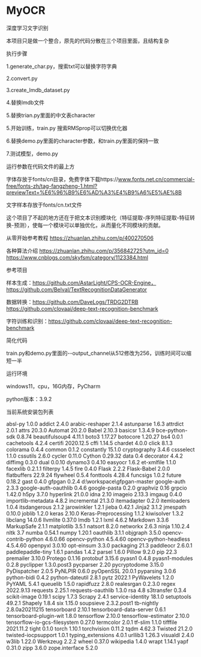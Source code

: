 # MyOCR
深度学习文字识别

本项目只是做一个整合，原先的代码分散在三个项目里面，且结构复杂

执行步骤

1.generate_char.py，搜索txt可以替换字符字典

2.convert.py

3.create_lmdb_dataset.py

4.替换lmdb文件

5.替换trian.py里面的中文表character

5.开始训练，train.py 搜索RMSprop可以切换优化器

6.替换demo.py里面的character参数，和train.py里面的保持一致

7.测试模型，demo.py

运行参数在代码文件的最上方

字体存放于fonts/cn目录，免费字体下载https://www.fonts.net.cn/commercial-free/fonts-zh/tag-fangzheng-1.html?previewText=%E6%96%B9%E6%AD%A3%E4%B9%A6%E5%AE%8B

文字样本存放于fonts/cn.txt文件

这个项目了不起的地方还在于把文本识别模块化（特征提取-序列特征提取-特征转换-预测），使每一个模块可以单独优化，从而量化不同模块的贡献。

从零开始参考教程
https://zhuanlan.zhihu.com/p/400270506

各种算法介绍
https://zhuanlan.zhihu.com/p/356842725?utm_id=0
https://www.cnblogs.com/skyfsm/category/1123384.html

参考项目

样本生成：https://github.com/AstarLight/CPS-OCR-Engine，https://github.com/Belval/TextRecognitionDataGenerator

数据转换：https://github.com/DaveLogs/TRDG2DTRB https://github.com/clovaai/deep-text-recognition-benchmark

字符训练和识别：https://github.com/clovaai/deep-text-recognition-benchmark


简化代码

train.py和demo.py里面的--output_channel从512修改为256，训练时间可以缩短一半

运行环境

windows11，cpu，16G内存，PyCharm

python版本：3.9.2

当前系统安装包列表

absl-py                      1.0.0
addict                       2.4.0
arabic-reshaper              2.1.4
astunparse                   1.6.3
attrdict                     2.0.1
attrs                        20.3.0
Automat                      20.2.0
Babel                        2.10.3
basicsr                      1.3.4.9
bce-python-sdk               0.8.74
beautifulsoup4               4.11.1
boto3                        1.17.27
botocore                     1.20.27
bs4                          0.0.1
cachetools                   4.2.4
certifi                      2020.12.5
cffi                         1.14.5
chardet                      4.0.0
click                        8.1.3
colorama                     0.4.4
common                       0.1.2
constantly                   15.1.0
cryptography                 3.4.6
cssselect                    1.1.0
cssutils                     2.6.0
cycler                       0.11.0
Cython                       0.29.32
data                         0.4
decorator                    4.4.2
diffimg                      0.3.0
dual                         0.0.10
dynamo3                      0.4.10
easyocr                      1.6.2
et-xmlfile                   1.1.0
facexlib                     0.2.1.1
filterpy                     1.4.5
fire                         0.4.0
Flask                        2.2.2
Flask-Babel                  2.0.0
flatbuffers                  22.9.24
flywheel                     0.5.4
fonttools                    4.28.4
funcsigs                     1.0.2
future                       0.18.2
gast                         0.4.0
gfpgan                       0.2.4          d:\workspace\gfpgan-master
google-auth                  2.3.3
google-auth-oauthlib         0.4.6
google-pasta                 0.2.0
graphviz                     0.16
grpcio                       1.42.0
h5py                         3.7.0
hyperlink                    21.0.0
idna                         2.10
imageio                      2.13.3
imgaug                       0.4.0
importlib-metadata           4.8.2
incremental                  21.3.0
itemadapter                  0.2.0
itemloaders                  1.0.4
itsdangerous                 2.1.2
jarowinkler                  1.2.1
jieba                        0.42.1
Jinja2                       3.1.2
jmespath                     0.10.0
joblib                       1.2.0
keras                        2.10.0
Keras-Preprocessing          1.1.2
kiwisolver                   1.3.2
libclang                     14.0.6
llvmlite                     0.37.0
lmdb                         1.2.1
lxml                         4.6.2
Markdown                     3.3.6
MarkupSafe                   2.1.1
matplotlib                   3.5.1
natsort                      8.2.0
networkx                     2.6.3
ninja                        1.10.2.4
nltk                         3.7
numba                        0.54.1
numpy                        1.20.1
oauthlib                     3.1.1
objgraph                     3.5.0
opencv-contrib-python        4.6.0.66
opencv-python                4.5.4.60
opencv-python-headless       4.5.4.60
openpyxl                     3.0.10
opt-einsum                   3.3.0
packaging                    21.3
paddleocr                    2.6.0.1
paddlepaddle-tiny            1.6.1
pandas                       1.4.2
parsel                       1.6.0
Pillow                       9.2.0
pip                          22.3
premailer                    3.10.0
Protego                      0.1.16
protobuf                     3.15.6
pyasn1                       0.4.8
pyasn1-modules               0.2.8
pyclipper                    1.3.0.post3
pycparser                    2.20
pycryptodome                 3.15.0
PyDispatcher                 2.0.5
PyNLPIR                      0.6.0
pyOpenSSL                    20.0.1
pyparsing                    3.0.6
python-bidi                  0.4.2
python-dateutil              2.8.1
pytz                         2022.1
PyWavelets                   1.2.0
PyYAML                       5.4.1
queuelib                     1.5.0
rapidfuzz                    2.8.0
realesrgan                   0.2.3.0
regex                        2022.9.13
requests                     2.25.1
requests-oauthlib            1.3.0
rsa                          4.8
s3transfer                   0.3.4
scikit-image                 0.19.1
scipy                        1.7.3
Scrapy                       2.4.1
service-identity             18.1.0
setuptools                   49.2.1
Shapely                      1.8.4
six                          1.15.0
soupsieve                    2.3.2.post1
tb-nightly                   2.8.0a20211215
tensorboard                  2.10.1
tensorboard-data-server      0.6.1
tensorboard-plugin-wit       1.8.0
tensorflow                   2.10.0
tensorflow-estimator         2.10.0
tensorflow-io-gcs-filesystem 0.27.0
termcolor                    2.0.1
tf-slim                      1.1.0
tifffile                     2021.11.2
tight                        0.1.0
torch                        1.10.1
torchvision                  0.11.2
tqdm                         4.62.3
Twisted                      21.2.0
twisted-iocpsupport          1.0.1
typing_extensions            4.0.1
urllib3                      1.26.3
visualdl                     2.4.0
w3lib                        1.22.0
Werkzeug                     2.2.2
wheel                        0.37.0
wikipedia                    1.4.0
wrapt                        1.14.1
yapf                         0.31.0
zipp                         3.6.0
zope.interface               5.2.0
